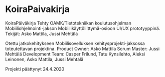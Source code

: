 # KoiraPaivakirja
KoiraPäiväkirja
Tehty OAMK/Tietotekniikan koulutusohjelman Mobiiliohjelmointi-jakson Mobiilikäyttöliittymä-osioon UI/UX prototyyppinä.
Tekijät: Asko Mattila, Jussi Mehtälä

Otettu jatkokehitykseen Mobiilisovelluksen kehitysprojekti-jaksossa toteutettavan projektina.
Product Owner: Asko Mattila   Scrum Master: Jussi Mehtälä
Development Team: Casper Frilund, Tatu Kynsilehto, Aleksi Leinonen, Asko Mattila, Jussi Mehtälä

Projekti päättynyt 24.4.2020

